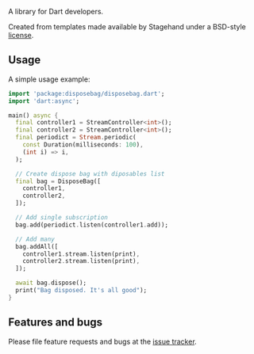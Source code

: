 A library for Dart developers.

Created from templates made available by Stagehand under a BSD-style
[license](https://github.com/dart-lang/stagehand/blob/master/LICENSE).

## Usage

A simple usage example:

```dart
import 'package:disposebag/disposebag.dart';
import 'dart:async';

main() async {
  final controller1 = StreamController<int>();
  final controller2 = StreamController<int>();
  final periodict = Stream.periodic(
    const Duration(milliseconds: 100),
    (int i) => i,
  );

  // Create dispose bag with diposables list
  final bag = DisposeBag([
    controller1,
    controller2,
  ]);

  // Add single subscription
  bag.add(periodict.listen(controller1.add));

  // Add many 
  bag.addAll([
    controller1.stream.listen(print),
    controller2.stream.listen(print),
  ]);

  await bag.dispose();
  print("Bag disposed. It's all good");
}
```

## Features and bugs

Please file feature requests and bugs at the [issue tracker][tracker].

[tracker]: https://github.com/hoc081098/disposebag/issues/new
